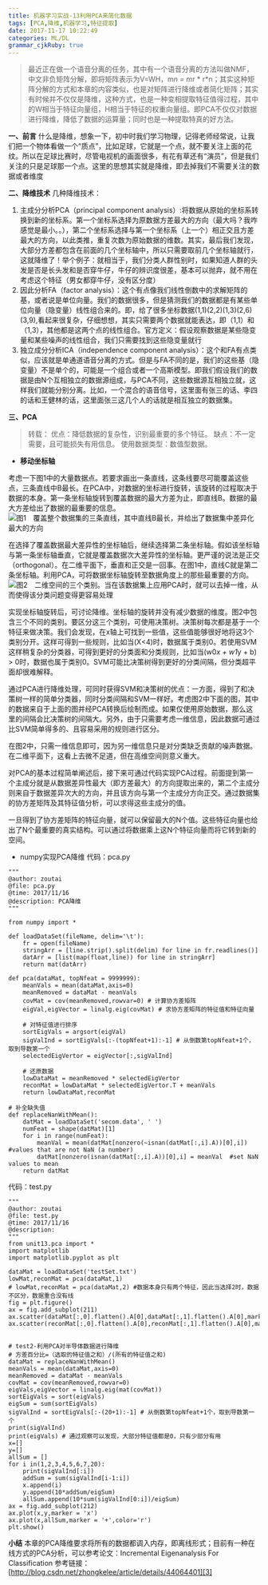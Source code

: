 ```yaml
---
title: 机器学习实战-13利用PCA来简化数据 
tags: [PCA,降维,机器学习,特征提取]
date: 2017-11-17 10:22:49
categories: ML/DL
grammar_cjkRuby: true
---
```


>最近正在做一个语音分离的任务，其中有一个语音分离的方法叫做NMF，中文非负矩阵分解，即将矩阵表示为V=WH，m*n = m*r * r*n；其实这种矩阵分解的方式和本章的内容类似，也是对矩阵进行降维或者简化矩阵；其实有时候并不仅仅是降维，这种方式，也是一种变相提取特征值得过程，其中的W相当于特征向量组，H相当于特征的权重向量组。即PCA不仅仅对数据进行降维，降低了数据的运算量；同时也是一种提取特真的好方法。

**一、前言**
什么是降维，想象一下，初中时我们学习物理，记得老师经常说，让我们把一个物体看做一个“质点”，比如足球，它就是一个点，就不要关注上面的花纹。所以在足球比赛时，尽管电视机的画面很多，有花有草还有“演员”，但是我们关注的只是足球那一个点。这里的思想其实就是降维，即去掉我们不需要关注的数据或者维度

**二、降维技术**
几种降维技术：
1. 主成分分析PCA（principal component analysis）:将数据从原始的坐标系转换到新的坐标系。第一个坐标系选择为原数据方差最大的方向（最大吗？我咋感觉是最小。。），第二个坐标系选择与第一个坐标系（上一个）相正交且方差最大的方向，以此类推，重复次数为原始数据的维数。其实，最后我们发现，大部分方差都包含在前面的几个坐标轴中，所以只需要取前几个坐标轴就行，这就降维了！举个例子：就相当于，我们分类人群性别时，如果知道人群的头发是否是长头发和是否穿牛仔，牛仔的辨识度很差，基本可以抛弃，就不用在考虑这个特征（男女都穿牛仔，没有区分度）
2. 因此分析FA（factor analysis）：这个有点像我们线性倒数中的求解矩阵的基，或者说是单位向量。我们的数据很多，但是猜测我们的数据都是有某些单位向量（隐变量）线性组合来的。即，给了很多坐标数据(1,1)(2,2)(1,3)(2,6)(3,9),看起来很复杂，仔细想想，其实只需要两个数据就能表达，即（1,1）和（1,3），其他都是这两个点的线性组合。官方定义：假设观察数据是某些隐变量和某些噪声的线性组合，我们只需要找到这些隐变量就行
3. 独立成分分析ICA（independence component analysis）：这个和FA有点类似，应该就是单通道语音分离的方式。但是与FA不同的是，我们的这些基（隐变量）不是单个的，可能是一个组合或者一个高斯模型。即我们假设我们的数据是由N个互相独立的数据源组成，与PCA不同，这些数据源互相独立就，这样我们就能分别分离。比如，一个混合的语音信号，这里面有张三的话、李四的话和王健林的话，这里面张三这几个人的话就是相互独立的数据集。

**三、PCA**
>转载：
优点：降低数据的复杂性，识别最重要的多个特征。 
缺点：不一定需要，且可能损失有用信息。 
使用数据类型：数值型数据。

* **移动坐标轴**

考虑一下图1中的大量数据点。若要求画出一条直线，这条线要尽可能覆盖这些点，三条直线中B最长。在PCA中，对数据的坐标进行旋转，该旋转的过程取决于数据的本身。第一条坐标轴旋转到覆盖数据的最大方差为止，即直线B。数据的最大方差给出了数据的最重要的信息。
![图1　覆盖整个数据集的三条直线，其中直线B最长，并给出了数据集中差异化最大的方向][1]

 
在选择了覆盖数据最大差异性的坐标轴后，继续选择第二条坐标轴。假如该坐标轴与第一条坐标轴垂直，它就是覆盖数据次大差异性的坐标轴。更严谨的说法是正交（orthogonal）。在二维平面下，垂直和正交是一回事。在图1中，直线C就是第二条坐标轴。利用PCA，可将数据坐标轴旋转至数据角度上的那些最重要的方向。
![图2　二维空间的三个类别。当在该数据集上应用PCA时，就可以去掉一维，从而使得该分类问题变得更容易处理 ][2]


实现坐标轴旋转后，可讨论降维。坐标轴的旋转并没有减少数据的维度。图2中包含三个不同的类别。要区分这三个类别，可使用决策树。决策树每次都是基于一个特征来做决策。我们会发现，在x轴上可找到一些值，这些值能够很好地将这3个类别分开。这样可得到一些规则，比如当(X<4)时，数据属于类别0。若使用SVM这样稍复杂的分类器，可得到更好的分类面和分类规则，比如当(w0*x + w1*y + b) > 0时，数据也属于类别0。SVM可能比决策树得到更好的分类间隔，但分类超平面却很难解释。

通过PCA进行降维处理，可同时获得SVM和决策树的优点：一方面，得到了和决策树一样的简单分类器，同时分类间隔和SVM一样好。考虑图2中下面的图，其中的数据来自于上面的图并经PCA转换后绘制而成。如果仅使用原始数据，那么这里的间隔会比决策树的间隔大。另外，由于只需要考虑一维信息，因此数据可通过比SVM简单得多的、且容易采用的规则进行区分。

在图2中，只需一维信息即可，因为另一维信息只是对分类缺乏贡献的噪声数据。在二维平面下，这看上去微不足道，但在高维空间则意义重大。

对PCA的基本过程简单阐述后，接下来可通过代码实现PCA过程。前面提到第一个主成分就是从数据差异性最大（即方差最大）的方向提取出来的，第二个主成分则来自于数据差异次大的方向，并且该方向与第一个主成分方向正交。通过数据集的协方差矩阵及其特征值分析，可以求得这些主成分的值。

一旦得到了协方差矩阵的特征向量，就可以保留最大的N个值。这些特征向量也给出了N个最重要的真实结构。可以通过将数据乘上这N个特征向量而将它转到新的空间。

* numpy实现PCA降维
代码：pca.py

``` stylus
""" 
@author: zoutai
@file: pca.py 
@time: 2017/11/16 
@description: PCA降维
"""

from numpy import *

def loadDataSet(fileName, delim='\t'):
    fr = open(fileName)
    stringArr = [line.strip().split(delim) for line in fr.readlines()]
    datArr = [list(map(float,line)) for line in stringArr]
    return mat(datArr)

def pca(dataMat, topNfeat = 9999999):
    meanVals = mean(dataMat,axis=0)
    meanRemoved = dataMat - meanVals
    covMat = cov(meanRemoved,rowvar=0) # 计算协方差矩阵
    eigVal,eigVector = linalg.eig(covMat) # 求协方差矩阵的特征值和特征向量

    # 对特征值进行排序
    sortEigVals = argsort(eigVal)
    sigValInd = sortEigVals[:-(topNfeat+1):-1] # 从倒数第topNfeat+1个，取到导数第一个
    selectedEigVertor = eigVector[:,sigValInd]

    # 还原数据
    lowDataMat = meanRemoved * selectedEigVertor
    reconMat = lowDataMat * selectedEigVertor.T + meanVals
    return lowDataMat,reconMat

# 补全缺失值
def replaceNanWithMean():
    datMat = loadDataSet('secom.data', ' ')
    numFeat = shape(datMat)[1]
    for i in range(numFeat):
        meanVal = mean(datMat[nonzero(~isnan(datMat[:,i].A))[0],i]) #values that are not NaN (a number)
        datMat[nonzero(isnan(datMat[:,i].A))[0],i] = meanVal  #set NaN values to mean
    return datMat

```
代码：test.py

``` stylus
""" 
@author: zoutai
@file: test.py 
@time: 2017/11/16 
@description: 
"""
from unit13.pca import *
import matplotlib
import matplotlib.pyplot as plt

dataMat = loadDataSet('testSet.txt')
lowMat,reconMat = pca(dataMat,1)
# lowMat,reconMat = pca(dataMat,2) #数据本身只有两个特征，因此当选择2时，数据不区分，数据重合没有线
fig = plt.figure()
ax = fig.add_subplot(211)
ax.scatter(dataMat[:,0].flatten().A[0],dataMat[:,1].flatten().A[0],marker='^',s=90)
ax.scatter(reconMat[:,0].flatten().A[0],reconMat[:,1].flatten().A[0],marker='o',s=90)


# test2-利用PCA对半导体数据进行降维
# 方差百分比=（选取的特征值之和）/(所有的特征值之和)
dataMat = replaceNanWithMean()
meanVals = mean(dataMat,axis=0)
meanRemoved = dataMat - meanVals
covMat = cov(meanRemoved,rowvar=0)
eigVals,eigVector = linalg.eig(mat(covMat))
sortEigVals = sort(eigVals)
eigSum = sum(sortEigVals)
sigValInd = sortEigVals[:-(20+1):-1] # 从倒数第topNfeat+1个，取到导数第一个
print(sigValInd)
print(eigVals) # 通过观察可以发现，大部分特征值都是0，只有少部分有用
x=[]
y=[]
allSum = []
for i in(1,2,3,4,5,6,7,20):
    print(sigValInd[:i])
    addSum = sum(sigValInd[i-1:i])
    x.append(i)
    y.append(10*addSum/eigSum)
    allSum.append(10*sum(sigValInd[0:i])/eigSum)
ax = fig.add_subplot(212)
ax.plot(x,y,marker = 'x')
ax.plot(x,allSum,marker = '+',color='r')
plt.show()
```
**小结**
本章的PCA降维要求将所有的数据都调入内存，即离线形式；目前有一种在线方式的PCA分析，可以参考论文：Incremental Eigenanalysis For Classification
参考链接：[http://blog.csdn.net/zhongkelee/article/details/44064401][3]


  [1]: ./images/1510845763195.jpg
  [2]: ./images/1510845793308.jpg
  [3]: http://blog.csdn.net/zhongkelee/article/details/44064401
